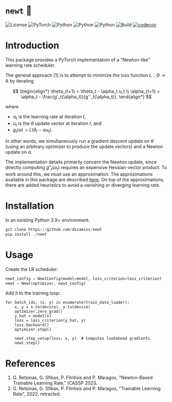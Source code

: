 # `newt` :lizard:

![License](https://img.shields.io/badge/license-MIT-blue)
![PyTorch](https://img.shields.io/badge/PyTorch-%23EE4C2C.svg?logo=PyTorch&logoColor=white)
![Python](https://img.shields.io/badge/python-3.9-blue.svg)
![Python](https://img.shields.io/badge/python-3.10-blue.svg)
![Python](https://img.shields.io/badge/python-3.11-blue.svg)
![Build](https://github.com/dscamiss/newt/actions/workflows/python-package.yml/badge.svg)
[![codecov](https://codecov.io/gh/dscamiss/newt/graph/badge.svg?token=Z3CGGZJ70B)](https://codecov.io/gh/dscamiss/newt)

# Introduction

This package provides a PyTorch implementation of a "Newton-like" learning rate scheduler.

The general approach [1] is to attempt to minimize the loss function $L : \Theta \to \mathbb{R}$ by iterating

$$
\begin{align*}
    \theta_{t+1} = \theta_t - \alpha_t u_t \\
    \alpha_{t+1} = \alpha_t - \frac{g'_t(\alpha_t)}{g''_t(\alpha_t)},
\end{align*}
$$

where

* $\alpha_t$ is the learning rate at iteration $t$,
* $u_t$ is the $\theta$ update vector at iteration $t$, and
* $g_t(\alpha) = L(\theta_t - \alpha u_t)$.

In other words, we simultaneously run a gradient descent update on $\theta$ (using an arbitrary
optimizer to produce the update vectors) and a Newton update on $\alpha$.  

The implementation details primarily concern the Newton update, since directly computing $g''_t(\alpha_t)$ 
requires an expensive Hessian-vector product.  To work around this, we must use an approximation.
The approximations available in this package are described [here](https://dscamiss.github.io/blog/posts/newton-like-method/).
On top of the approximations, there are added heuristics to avoid a vanishing or diverging learning rate.

# Installation

In an existing Python 3.9+ environment:

```python
git clone https://github.com/dscamiss/newt
pip install ./newt
```

# Usage

Create the LR scheduler:

```python
newt_config = NewtConfig(model=model, loss_criterion=loss_criterion)
newt = Newt(optimizer, newt_config)
```

Add it to the training loop:

```
for batch_idx, (x, y) in enumerate(train_data_loader):
    x, y = x.to(device), y.to(device)
    optimizer.zero_grad()
    y_hat = model(x)
    loss = loss_criterion(y_hat, y)
    loss.backward()
    optimizer.step()

    newt.step_setup(loss, x, y)  # Computes lookahead gradients
    newt.step()
```

# References

1. G. Retsinas, G. Sfikas, P. Filntisis and P. Maragos, "Newton-Based Trainable Learning Rate," ICASSP 2023.
2. G. Retsinas, G. Sfikas, P. Filntisis and P. Maragos, "Trainable Learning Rate",
2022, retracted.
